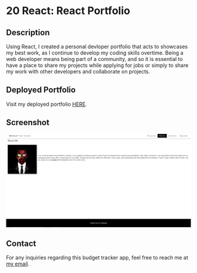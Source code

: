 # 20 React: React Portfolio

## Description

Using React, I created a personal devloper portfolio that acts to showcases my best work, as I continue to develop my coding skills overtime. Being a web developer means being part of a community, and so it is essential to have a place to share my projects while applying for jobs or simply to share my work with other developers and collaborate on projects.

## Deployed Portfolio

Visit my deployed portfolio [HERE](https://khaleelpaul-green.github.io/react-portfolio/).

## Screenshot

![screenshot](./assets/react-portfolio-ss.PNG)

## Contact

For any inquiries regarding this budget tracker app, feel free to reach me at [my email](mailto:khaleelpaulgreen.code@gmail.com).
